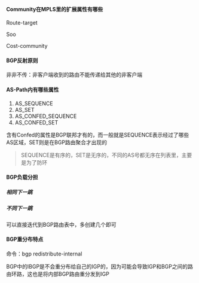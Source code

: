 #### Community在MPLS里的扩展属性有哪些

Route-target

Soo

Cost-community

#### BGP反射原则

非非不传：非客户端收到的路由不能传递给其他的非客户端

#### AS-Path内有哪些属性

1. AS_SEQUENCE
2. AS_SET
3. AS_CONFED_SEQUENCE
4. AS_CONFED_SET

含有Confed的属性是BGP联邦才有的，而一般就是SEQUENCE表示经过了哪些AS区域，SET则是在BGP路由聚合才出现的

> SEQUENCE是有序的，SET是无序的，不同的AS号都无序在列表里，主要是为了防环

#### BGP负载分担

##### 相同下一跳

##### 不同下一跳

可以直接迭代到BGP路由表中，多创建几个即可

#### BGP重分布特点

命令：bgp redistribute-internal

BGP中的IBGP是不会重分布给自己的IGP的，因为可能会导致IGP和BGP之间的路由环路，这也是将内部BGP路由重分发到IGP